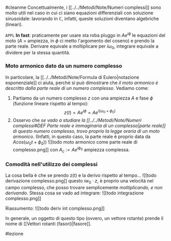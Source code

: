 #cleanme
Concettualmente, i [[../../Metodi/Note/Numeri complessi]] sono molto utili nel caso in cui ci siano equazioni differenziali con soluzione sinusoidale: lavorando in $\mathbb{C}$, infatti, queste soluzioni diventano algebriche (lineari).

`APPL` __In fast__: praticamente per usare sta roba pluggo in $Ae^{i\phi}$ le equazioni del moto ($A$ = ampiezza, in $\phi$ ci metto l'argomento del coseno) e prendo la parte reale. Derivare equivale a moltiplicare per $i\omega_0$, integrare equivale a dividere per la stessa quantità.

### Moto armonico dato da un numero complesso
In particolare, la [[../../Metodi/Note/Formula di Eulero|notazione esponenziale]] ci aiuta, perchè si può dimostrare che _il moto armonico è descritto dalla parte reale di un numero complesso_. Vediamo come:
1. Partiamo da un numero complesso $z$ con una ampiezza $A$ e fase $\phi$ (funzione lineare rispetto al tempo):
$$
z(t) = Ae^{i\phi} = Ae^{i(\omega_0+\phi_0)}
$$
2. Osservo che _se vado a studiare la [[../../Metodi/Note/Numeri complessi#DEF Parte reale e immaginaria di un complesso|parte reale]] di questo numero complesso, trovo proprio la legge oraria di un moto armonico_. (Infatti, in questo caso, la parte reale è proprio data da $Acos(\omega_0 t + \phi_0)$)
![[todo moto armonico come parte reale di complesso.png]]
con $A_c := Ae^{i\phi_0}$ ampiezza complessa.

### Comodità nell'utilizzo dei complessi
La cosa bella è che se prendo z(t) e la derivo rispetto al tempo...
![[todo derivazione complesso.png]]
questo $iw_0 \cdot z$,  è proprio una velocità nel campo complesso, che posso trovare semplicemente _moltiplicando, e non derivando_. Stessa cosa se vado ad integrare:
![[todo integrazione complesso.png]]

Riassumento:
![[todo deriv int complesso.png]]

In generale, un oggetto di questo tipo (ovvero, un vettore rotante) prende il nome di [[Vettori rotanti (fasori)|fasore]].

#lezione